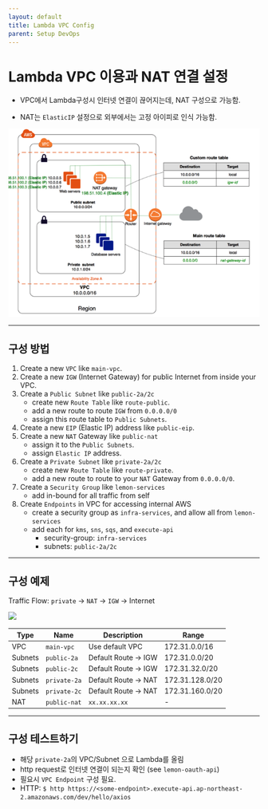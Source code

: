 ```yaml
---
layout: default
title: Lambda VPC Config
parent: Setup DevOps
---
```


# Lambda VPC 이용과 NAT 연결 설정

- VPC에서 Lambda구성시 인터넷 연결이 끊어지는데, NAT 구성으로 가능함.

- NAT는 `ElasticIP` 설정으로 외부에서는 고정 아이피로 인식 가능함.

![](2019-11-21-13-46-50.png)


----------------------
## 구성 방법

1. Create a new `VPC` like `main-vpc`.
1. Create a new `IGW` (Internet Gateway) for public Internet from inside your VPC.
1. Create a `Public Subnet` like `public-2a/2c`
    - create new `Route Table` like `route-public`.
    - add a new route to route `IGW` from `0.0.0.0/0`
    - assign this route table to `Public Subnets`.
1. Create a new `EIP` (Elastic IP) address like `public-eip`.
1. Create a new `NAT` Gateway like `public-nat`
    - assign it to the `Public Subnets`.
    - assign `Elastic IP` address.
1. Create a `Private Subnet` like `private-2a/2c`
    - create new `Route Table` like `route-private`.
    - add a new route to route to your `NAT` Gateway from `0.0.0.0/0`.
1. Create a `Security Group` like `lemon-services`
    - add in-bound for all traffic from self
1. Create `Endpoints` in VPC for accessing internal AWS
    - create a security group as `infra-services`, and allow all from `lemon-services`
    - add each for `kms`, `sns`, `sqs`, and `execute-api`
        - security-group: `infra-services`
        - subnets: `public-2a/2c`


----------------------
## 구성 예제

Traffic Flow: `private` -> `NAT` -> `IGW` -> Internet

![](2019-11-21-14-36-04.png)

| Type      | Name                  | Description                   | Range                 |
|--         |--                     |--                             |--                     |
| VPC       | `main-vpc`            | Use default VPC               | 172.31.0.0/16         |
| Subnets   | `public-2a`           | Default Route -> IGW          | 172.31.0.0/20         |
| Subnets   | `public-2c`           | Default Route -> IGW          | 172.31.32.0/20        |
| Subnets   | `private-2a`          | Default Route -> NAT          | 172.31.128.0/20       |
| Subnets   | `private-2c`          | Default Route -> NAT          | 172.31.160.0/20       |
| NAT       | `public-nat`          | `xx.xx.xx.xx`                 | -                     |


----------------------
## 구성 테스트하기

- 해당 `private-2a`의 VPC/Subnet 으로 Lambda를 올림
- http request로 인터넷 연결이 되는지 확인 (see `lemon-oauth-api`)
- 필요시 `VPC Endpoint` 구성 필요.
- HTTP: `$ http https://<some-endpoint>.execute-api.ap-northeast-2.amazonaws.com/dev/hello/axios`


